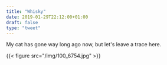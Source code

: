 ```yaml
---
title: "Whisky"
date: 2019-01-29T22:12:00+01:00
draft: false
type: "tweet"
---
```


My cat has gone way long ago now, but let's leave a trace here.

{{< figure src="/img/100_6754.jpg" >}}
